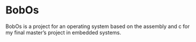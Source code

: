# BobOs
BobOs is a project for an operating system based on the assembly and c for my final master’s project in embedded systems.

